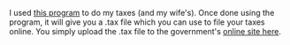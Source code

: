 I used [this program][1] to do my taxes (and my wife's). Once done using the program, it will give you a .tax file which you can use to file your taxes online. You simply upload the .tax file to the government's [online site here][2].

[1]: http://www.etaxcanada.com/default.aspx
[2]: http://www.netfile.gc.ca/menu-e.html
